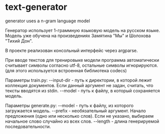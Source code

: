 # text-generator
generator uses a n-gram language model

Генератор использует 1-граммную языковую модель на русском языке. Модель уже обучена на произведениях Замятина "Мы" и Шолохова "Тихий Дон".

В проекте реализован консольный интерфейс через argparse. 

При вводе текстов для тренировыке модели программа автоматически считывает символы согласно utf-8, остальные символы игнорируются.(для этого используется встроенная библиотека codecs)

Параметры train.py:
--input-dir - путь к директории, в которой лежит коллекция документов. Если данный аргумент не задан, считать, что тексты вводятся из stdin.
--model - путь к файлу, в который сохраняется модель.

Параметры generate.py:
--model - путь к файлу, из которого загружается модель.
--prefix - необязательный аргумент. Начало предложения (одно или несколько слов). Если не указано, выбираем начальное слово случайно из всех слов.
--length - длина генерируемой последовательности.
